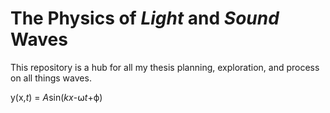 # The Physics of *Light* and *Sound* Waves 

This repository is a hub for all my thesis planning, exploration, and process on all things waves. 

y(x,*t*) = *A*sin(*kx*-⍵*t*+ϕ)
